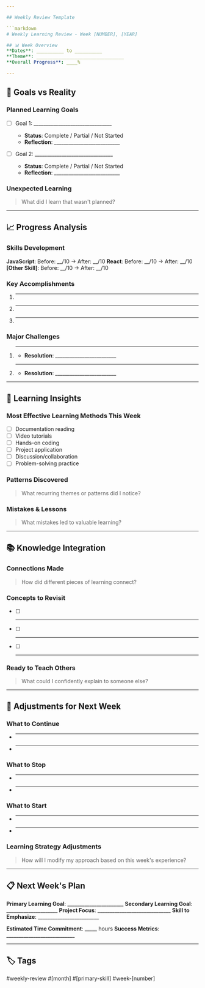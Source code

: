 ```yaml
---

## Weekly Review Template

```markdown
# Weekly Learning Review - Week [NUMBER], [YEAR]

## 📊 Week Overview
**Dates**: __________ to __________
**Theme**: ________________________________
**Overall Progress**: ____%

---
```


## 🎯 Goals vs Reality

### Planned Learning Goals
- [ ] Goal 1: ________________________________
  - **Status**: Complete / Partial / Not Started
  - **Reflection**: ___________________________

- [ ] Goal 2: ________________________________
  - **Status**: Complete / Partial / Not Started
  - **Reflection**: ___________________________

### Unexpected Learning
> What did I learn that wasn't planned?

---

## 📈 Progress Analysis

### Skills Development
**JavaScript**: Before: __/10 → After: __/10
**React**: Before: __/10 → After: __/10
**[Other Skill]**: Before: __/10 → After: __/10

### Key Accomplishments
1. _________________________________________
2. _________________________________________
3. _________________________________________

### Major Challenges
1. _________________________________________
   - **Resolution**: _________________________
2. _________________________________________
   - **Resolution**: _________________________

---

## 🧠 Learning Insights

### Most Effective Learning Methods This Week
- [ ] Documentation reading
- [ ] Video tutorials
- [ ] Hands-on coding
- [ ] Project application
- [ ] Discussion/collaboration
- [ ] Problem-solving practice

### Patterns Discovered
> What recurring themes or patterns did I notice?

### Mistakes & Lessons
> What mistakes led to valuable learning?

---

## 📚 Knowledge Integration

### Connections Made
> How did different pieces of learning connect?

### Concepts to Revisit
- [ ] ________________________________________
- [ ] ________________________________________
- [ ] ________________________________________

### Ready to Teach Others
> What could I confidently explain to someone else?

---

## 🔄 Adjustments for Next Week

### What to Continue
- _________________________________________
- _________________________________________

### What to Stop
- _________________________________________
- _________________________________________

### What to Start
- _________________________________________
- _________________________________________

### Learning Strategy Adjustments
> How will I modify my approach based on this week's experience?

---

## 📋 Next Week's Plan

**Primary Learning Goal**: _______________________
**Secondary Learning Goal**: _____________________
**Project Focus**: ______________________________
**Skill to Emphasize**: _________________________

**Estimated Time Commitment**: _____ hours
**Success Metrics**: ____________________________

---

## 🏷️ Tags
#weekly-review #[month] #[primary-skill] #week-[number]